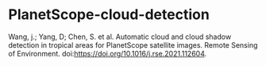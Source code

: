 # PlanetScope-cloud-detection
Wang, j.; Yang, D; Chen, S. et al. Automatic cloud and cloud shadow detection in tropical areas for PlanetScope satellite images. Remote Sensing of Environment. doi:https://doi.org/10.1016/j.rse.2021.112604.
